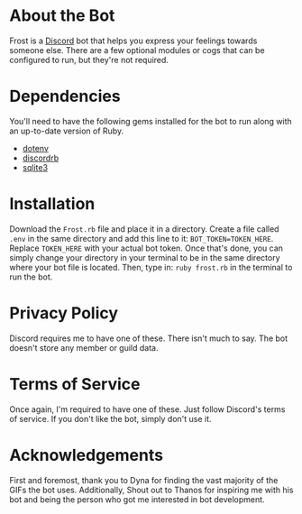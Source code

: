 # About the Bot
Frost is a [Discord](https://discord.com/) bot that helps you express your feelings towards someone else. There are a few optional modules or cogs that can be configured to run, but they're not required. 

# Dependencies 
You'll need to have the following gems installed for the bot to run along with an up-to-date version of Ruby.

- [dotenv](https://github.com/bkeepers/dotenv)
- [discordrb](https://github.com/shardlab/discordrb)
- [sqlite3](https://github.com/sparklemotion/sqlite3-ruby)


# Installation 
Download the ```Frost.rb``` file and place it in a directory. Create a file called ```.env``` in the same directory and add this line to it: ```BOT_TOKEN=TOKEN_HERE```. Replace ```TOKEN_HERE``` with your actual bot token. Once that's done, you can simply change your directory in your terminal to be in the same directory where your bot file is located. Then, type in: ```ruby frost.rb``` in the terminal to run the bot.

# Privacy Policy
Discord requires me to have one of these. There isn't much to say. The bot doesn't store any member or guild data.

# Terms of Service
Once again, I'm required to have one of these. Just follow Discord's terms of service. If you don't like the bot, simply don't use it. 

# Acknowledgements 
First and foremost, thank you to Dyna for finding the vast majority of the GIFs the bot uses. Additionally, Shout out to Thanos for inspiring me with his bot and being the person who got me interested in bot development. 
